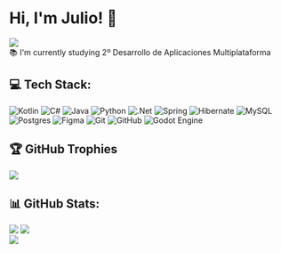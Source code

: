 # Hi, I'm Julio! 👋
[![](https://visitcount.itsvg.in/api?id=JulioFertry&icon=0&color=2)](https://visitcount.itsvg.in)<br/>
:books: I'm currently studying 2º Desarrollo de Aplicaciones Multiplataforma

## 💻 Tech Stack:
![Kotlin](https://img.shields.io/badge/kotlin-%237F52FF.svg?style=for-the-badge&logo=kotlin&logoColor=white)
![C#](https://img.shields.io/badge/c%23-%23239120.svg?style=for-the-badge&logo=csharp&logoColor=white)
![Java](https://img.shields.io/badge/java-%23ED8B00.svg?style=for-the-badge&logo=openjdk&logoColor=white)
![Python](https://img.shields.io/badge/python-3670A0?style=for-the-badge&logo=python&logoColor=ffdd54)
![.Net](https://img.shields.io/badge/.NET-5C2D91?style=for-the-badge&logo=.net&logoColor=white)
![Spring](https://img.shields.io/badge/spring-%236DB33F.svg?style=for-the-badge&logo=spring&logoColor=white)
![Hibernate](https://img.shields.io/badge/Hibernate-59666C?style=for-the-badge&logo=Hibernate&logoColor=white)
![MySQL](https://img.shields.io/badge/mysql-4479A1.svg?style=for-the-badge&logo=mysql&logoColor=white)
![Postgres](https://img.shields.io/badge/postgres-%23316192.svg?style=for-the-badge&logo=postgresql&logoColor=white)
![Figma](https://img.shields.io/badge/figma-%23F24E1E.svg?style=for-the-badge&logo=figma&logoColor=white)
![Git](https://img.shields.io/badge/git-%23F05033.svg?style=for-the-badge&logo=git&logoColor=white)
![GitHub](https://img.shields.io/badge/github-%23121011.svg?style=for-the-badge&logo=github&logoColor=white)
![Godot Engine](https://img.shields.io/badge/GODOT-%23FFFFFF.svg?style=for-the-badge&logo=godot-engine)

## 🏆 GitHub Trophies
![](https://github-profile-trophy.vercel.app/?username=JulioFertry&theme=darcula&no-frame=false&no-bg=true&margin-w=4)

## 📊 GitHub Stats:
![](https://github-readme-stats.vercel.app/api?username=JulioFertry&theme=darcula&hide_border=false&include_all_commits=false&count_private=true)
![](https://github-readme-stats.vercel.app/api/top-langs/?username=JulioFertry&theme=darcula&hide_border=false&include_all_commits=false&count_private=true&layout=compact)<br/>
![](https://github-readme-streak-stats.herokuapp.com/?user=JulioFertry&theme=darcula&hide_border=false)


<!-- Proudly created with GPRM ( https://gprm.itsvg.in ) -->

